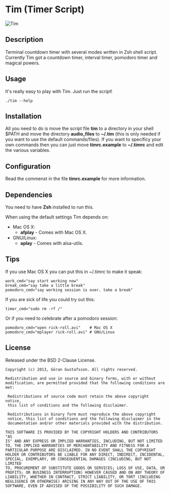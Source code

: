 Tim (Timer Script)
==================

![Tim](https://github.com/ggustafsson/Tim/raw/master/Preview.png)

Description
-----------
Terminal countdown timer with several modes written in Zsh shell script.
Currently Tim got a countdown timer, interval timer, pomodoro timer and
magical powers.

Usage
-----
It's really easy to play with Tim. Just run the script!

    ./tim --help

Installation
------------
All you need to do is move the script file **tim** to a directory in your
shell $PATH and move the directory **audio_files** to **~/.tim** (this is only
needed if you want to use the default commands/files). If you want to
specificy your own commands then you can just move **timrc.example** to
**~/.timrc** and edit the various variables.

Configuration
-------------
Read the commenst in the file **timrc.example** for more information.

Dependencies
------------
You need to have **Zsh** installed to run this.

When using the default settings Tim depends on:

- Mac OS X:
  - **afplay** - Comes with Mac OS X.
- GNU/Linux:
  - **aplay** - Comes with alsa-utils.

Tips
----
If you use Mac OS X you can put this in ~/.timrc to make it speak:

    work_cmd="say start working now"
    break_cmd="say take a little break"
    pomodoro_cmd="say working session is over. take a break"

If you are sick of life you could try out this:

    timer_cmd="sudo rm -rf /"

Or if you need to celebrate after a pomodoro session:

    pomodoro_cmd="open rick-roll.avi"    # Mac OS X
    pomodoro_cmd="mplayer rick-roll.avi" # GNU/Linux

License
-------
Released under the BSD 2-Clause License.

    Copyright (c) 2013, Göran Gustafsson. All rights reserved.

    Redistribution and use in source and binary forms, with or without
    modification, are permitted provided that the following conditions are
    met:

     Redistributions of source code must retain the above copyright notice,
     this list of conditions and the following disclaimer.

     Redistributions in binary form must reproduce the above copyright
     notice, this list of conditions and the following disclaimer in the
     documentation and/or other materials provided with the distribution.

    THIS SOFTWARE IS PROVIDED BY THE COPYRIGHT HOLDERS AND CONTRIBUTORS "AS
    IS" AND ANY EXPRESS OR IMPLIED WARRANTIES, INCLUDING, BUT NOT LIMITED
    TO, THE IMPLIED WARRANTIES OF MERCHANTABILITY AND FITNESS FOR A
    PARTICULAR PURPOSE ARE DISCLAIMED. IN NO EVENT SHALL THE COPYRIGHT
    HOLDER OR CONTRIBUTORS BE LIABLE FOR ANY DIRECT, INDIRECT, INCIDENTAL,
    SPECIAL, EXEMPLARY, OR CONSEQUENTIAL DAMAGES (INCLUDING, BUT NOT LIMITED
    TO, PROCUREMENT OF SUBSTITUTE GOODS OR SERVICES; LOSS OF USE, DATA, OR
    PROFITS; OR BUSINESS INTERRUPTION) HOWEVER CAUSED AND ON ANY THEORY OF
    LIABILITY, WHETHER IN CONTRACT, STRICT LIABILITY, OR TORT (INCLUDING
    NEGLIGENCE OR OTHERWISE) ARISING IN ANY WAY OUT OF THE USE OF THIS
    SOFTWARE, EVEN IF ADVISED OF THE POSSIBILITY OF SUCH DAMAGE.
